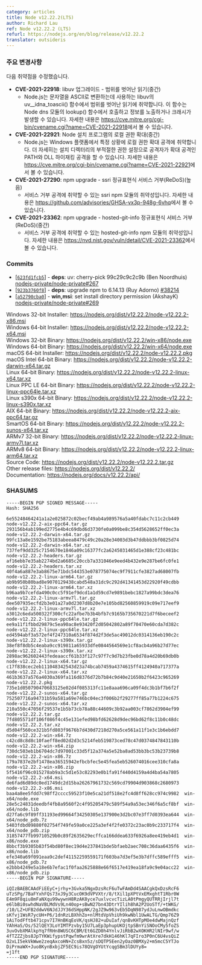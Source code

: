 ```yaml
---
category: articles
title: Node v12.22.2(LTS)
author: Richard Lau
ref: Node v12.22.2 (LTS)
refurl: https://nodejs.org/en/blog/release/v12.22.2
translator: outsideris
---
```


<!--
### Notable Changes

Vulnerabilities fixed:

* **CVE-2021-22918**: libuv upgrade - Out of bounds read (Medium)
  * Node.js is vulnerable to out-of-bounds read in libuv's uv__idna_toascii() function which is used to convert strings to ASCII. This is called by Node's dns module's lookup() function and can lead to information disclosures or crashes. You can read more about it in https://cve.mitre.org/cgi-bin/cvename.cgi?name=CVE-2021-22918
* **CVE-2021-22921**: Windows installer - Node Installer Local Privilege Escalation (Medium)
  * Node.js is vulnerable to local privilege escalation attacks under certain conditions on Windows platforms. More specifically, improper configuration of permissions in the installation directory allows an attacker to perform two different escalation attacks: PATH and DLL hijacking. You can read more about it in https://cve.mitre.org/cgi-bin/cvename.cgi?name=CVE-2021-22921
* **CVE-2021-27290**: npm upgrade - ssri Regular Expression Denial of Service (ReDoS) (High)
  * This is a vulnerability in the ssri npm mudule which may be vulnerable to denial of service attacks. You can read more about it in https://github.com/advisories/GHSA-vx3p-948g-6vhq
* **CVE-2021-23362**: npm upgrade - hosted-git-info Regular Expression Denial of Service (ReDoS) (Medium)
  * This is a vulnerability in the hosted-git-info npm mudule which may be vulnerable to denial of service attacks. You can read more about it in https://nvd.nist.gov/vuln/detail/CVE-2021-23362
-->

### 주요 변경사항

다음 취약점을 수정했습니다.

* **CVE-2021-22918**: libuv 업그레이드 - 범위를 벗어난 읽기(중간)
  * Node.js는 문자열을 ASCII로 변환하는데 사용하는 libuv의 uv__idna_toascii() 함수에서
    범위를 벗어난 읽기에 취약합니다. 이 함수는 Node dns 모듈의 lookup() 함수에서 호출하고 정보를
    노출하거나 크래시가 발생할 수 있습니다. 자세한 내용은
    <https://cve.mitre.org/cgi-bin/cvename.cgi?name=CVE-2021-22918>에서 볼 수 있습니다.
* **CVE-2021-22921**: Node 설치 프로그램의 로컬 권한 확대(중간)
  * Node.js는 Windows 플랫폼에서 특정 상황에 로컬 권한 확대 공격에 취약합니다. 더 자세히는
    설치 디렉터리의 부적절한 권한 설정으로 공격자가 확대 공격인 PATH와 DLL 하이재킹 공격을 할 수
    있습니다. 자세한 내용은
    <https://cve.mitre.org/cgi-bin/cvename.cgi?name=CVE-2021-22921>에서 볼 수 있습니다.
* **CVE-2021-27290**: npm upgrade - ssri 정규표현식 서비스 거부(ReDoS)(높음)
  * 서비스 거부 공격에 취약할 수 있는 ssri npm 모듈의 취약성입니다. 자세한 내용은
    <https://github.com/advisories/GHSA-vx3p-948g-6vhq>에서 볼 수 있습니다.
* **CVE-2021-23362**: npm upgrade - hosted-git-info 정규표현식 서비스 거부(ReDoS)(중간)
  * 서비스 거부 공격에 취약할 수 있는 hosted-git-info npm 모듈의 취약성입니다. 자세한 내용은
    <https://nvd.nist.gov/vuln/detail/CVE-2021-23362>에서 볼 수 있습니다.

### Commits

* [[`623fd1fcb5`](https://github.com/nodejs/node/commit/623fd1fcb5)] - **deps**: uv: cherry-pick 99c29c9c2c9b (Ben Noordhuis) [nodejs-private/node-private#267](https://github.com/nodejs-private/node-private/pull/267)
* [[`923b3760f8`](https://github.com/nodejs/node/commit/923b3760f8)] - **deps**: upgrade npm to 6.14.13 (Ruy Adorno) [#38214](https://github.com/nodejs/node/pull/38214)
* [[`a52790cba0`](https://github.com/nodejs/node/commit/a52790cba0)] - **win,msi**: set install directory permission (AkshayK) [nodejs-private/node-private#269](https://github.com/nodejs-private/node-private/pull/269)

Windows 32-bit Installer: https://nodejs.org/dist/v12.22.2/node-v12.22.2-x86.msi<br>
Windows 64-bit Installer: https://nodejs.org/dist/v12.22.2/node-v12.22.2-x64.msi<br>
Windows 32-bit Binary: https://nodejs.org/dist/v12.22.2/win-x86/node.exe<br>
Windows 64-bit Binary: https://nodejs.org/dist/v12.22.2/win-x64/node.exe<br>
macOS 64-bit Installer: https://nodejs.org/dist/v12.22.2/node-v12.22.2.pkg<br>
macOS Intel 64-bit Binary: https://nodejs.org/dist/v12.22.2/node-v12.22.2-darwin-x64.tar.gz<br>
Linux 64-bit Binary: https://nodejs.org/dist/v12.22.2/node-v12.22.2-linux-x64.tar.xz<br>
Linux PPC LE 64-bit Binary: https://nodejs.org/dist/v12.22.2/node-v12.22.2-linux-ppc64le.tar.xz<br>
Linux s390x 64-bit Binary: https://nodejs.org/dist/v12.22.2/node-v12.22.2-linux-s390x.tar.xz<br>
AIX 64-bit Binary: https://nodejs.org/dist/v12.22.2/node-v12.22.2-aix-ppc64.tar.gz<br>
SmartOS 64-bit Binary: https://nodejs.org/dist/v12.22.2/node-v12.22.2-sunos-x64.tar.xz<br>
ARMv7 32-bit Binary: https://nodejs.org/dist/v12.22.2/node-v12.22.2-linux-armv7l.tar.xz<br>
ARMv8 64-bit Binary: https://nodejs.org/dist/v12.22.2/node-v12.22.2-linux-arm64.tar.xz<br>
Source Code: https://nodejs.org/dist/v12.22.2/node-v12.22.2.tar.gz<br>
Other release files: https://nodejs.org/dist/v12.22.2/<br>
Documentation: https://nodejs.org/docs/v12.22.2/api/

### SHASUMS

```
-----BEGIN PGP SIGNED MESSAGE-----
Hash: SHA256

6e55248464241a1a2e025872c02becf49ab4a989576a5a40fdabc7c11c2cb449  node-v12.22.2-aix-ppc64.tar.gz
293156b4ab199ed2775e4b4c69dbd6d3730fe0a099be8c354d5628652ff0ec3a  node-v12.22.2-darwin-x64.tar.gz
99fc13a8e1592be75183abeea8479c49c20a28e34003d3b47ddbbb3bf0825d74  node-v12.22.2-darwin-x64.tar.xz
737fef9dd325c7154670e1846a09c16377fc2a6245031465d1e388cf23c481bc  node-v12.22.2-headers.tar.gz
af16ebb7e35ab2274bd2a6685c20ccb7a331046e9eed4b432e9e287be6fc0fe1  node-v12.22.2-headers.tar.xz
40f4a6a887e3ab8675e71bdc544353e078775074ec9f7911cfe3827ad68007fb  node-v12.22.2-linux-arm64.tar.gz
ab9b950b80bad8e9070129438cabd548a31dc9c292d41341453d22920f49cdbb  node-v12.22.2-linux-arm64.tar.xz
b96aa9b7cefda490c0cc5f91ef9dcd1a1d59cd7e9891bebc1827a99bdc3dea76  node-v12.22.2-linux-armv7l.tar.gz
dee507935ecfd2b3e01a27a0d2307d8b20e7e105bd82560859919c09e717eef9  node-v12.22.2-linux-armv7l.tar.xz
a3012c6eda500322f300cfc22afbe7b3b4bfb7c9165b735670221d7f6beceef2  node-v12.22.2-linux-ppc64le.tar.gz
ee9a11f1fbbd29879c5ea90ac8e93420f2d05042802a89f70470e60cda7d382c  node-v12.22.2-linux-ppc64le.tar.xz
ed4594abf3a572ef4f247310a6534f874d2f3de5ac49012dc0314136eb190c2c  node-v12.22.2-linux-s390x.tar.gz
38ef8f8db5c4eaba9cc919811a65933dfe0844564569e1cf8acb4a96b27d77ec  node-v12.22.2-linux-s390x.tar.xz
2898ac962602443fedeaaccf61b33f127c97f7c9d7b23fbe0d78a4d20b69db0b  node-v12.22.2-linux-x64.tar.gz
c17f838cec2eb111048342543d23a74bcab7459a4374615ff4124940a717377a  node-v12.22.2-linux-x64.tar.xz
461b3637a576a4030a369fa116d8376d72b7b84c9d40e21650b2f6423c965269  node-v12.22.2.pkg
735e1d050790470683125e02d4f085313fc11e8aaa696ca09f4dc3b1bf7b6f2f  node-v12.22.2-sunos-x64.tar.gz
752507716a94731b59a581a69e746bc04ec3f006b2f29277ff85a77b1224c675  node-v12.22.2-sunos-x64.tar.xz
210a550c47056f29537e1b5b73cb78a88c44609c3b92aa003cf7862d3904ef99  node-v12.22.2.tar.gz
7fd805571df106f086f4c45e131efed98bfd62628d9dec96bd62f8c11b0c48dc  node-v12.22.2.tar.xz
d5d04f560ce321b5fd803f9676b7d430d7218d270a5ce561a11f1e3c1b6ebdd7  node-v12.22.2-win-x64.7z
c42cd8c8d8c10faeff8ed02d2d3c5214feb519873ced78c47d0374847843110b  node-v12.22.2-win-x64.zip
730dc503eb1b6704dc7d97001c33d5f12a374a5e52ba8ad53bb3bc53b23739b8  node-v12.22.2-win-x86.7z
179a7837e2bf1478ea36515942efbcbfec5e45fea5eb526074016cee310cfa8a  node-v12.22.2-win-x86.zip
5f5416f96c015278ab9a3c5d1e53c82293e0b1fa91f440d4159a4d4ba54a7805  node-v12.22.2-x64.msi
de6fad6d89dc0ed1749dc2d15ba26267961732c569cd79904d903868c2680973  node-v12.22.2-x86.msi
baa4a8ee5fdd7c98ff2cccc59523f10e5ca21df518e2fc4d8ff628cc974c9982  win-x64/node.exe
28e5c24831deedbf4fb8a9560f2c4f95205479c589f54a9a53ec346f6a5cf8bf  win-x64/node.lib
d27fa6c9f89ff31193ed99664f34250305e137900e3d2bc07e3ff7d0393ea644  win-x64/node_pdb.7z
5403fdbd09880f02754f749fe59a0ce225a3ef4f2fe0372c23ac0b9c233717f4  win-x64/node_pdb.zip
31857477fb99710529b0c89f2635629ecffca166ddea633f6926a8ee419eb4d1  win-x86/node.exe
8bbcf3b9305b83f54bd80f8ec19d4e237841bde5bfaeb2aec708c36daa6435f6  win-x86/node.lib
efe340a69f091eaa9c2def41152259559171f603ba7d3ef5e3b7dffc589efff5  win-x86/node_pdb.7z
e2bbb4249e5a18e6b7efac1f0faa2625888e66f6517e419ea18fa9c9e04acc22  win-x86/node_pdb.zip
-----BEGIN PGP SIGNATURE-----

iQIzBAEBCAAdFiEEyC+jrhy+3Gvka5NgxDzsRcF6uTwFAmDd4SAACgkQxDzsRcF6
uTzSPg/7BaFYxhFQs73xJ9y3CucOK9dVPVXtr/8/tXil1pXPtVxEMxghtT1Rbr0W
E4m9F8qiu8mFaNXqu99wywnH8RzAK8yce7uxlvcvcTizLA0tPmgyQUTRRjIrjl7t
e6lbBi0swhdNaVBLMdVs9Ln40op+sBwN27bn43DtrYIlih8hA2P2UoSTf/+tWKG/
/10/LZ+UFB2ddwV6NJdJJY36dSHppNK/2gJZ9w963vEb5DqN987ydJuLnwOBmdkc
sKfvj1WsR7ycUH+P6/1dnRzLBXhhZo+nlMtdVpVhiUh9kwNbl1UwALTG/Qmp76Z9
1AiTodFftb471cpv7I7HnBKqEoVK/qsHJ82+uDuIaf/qnBvKHTpMOe4dwMajnQzf
YAhHaS/Os/52lQEY3LoYIMTPzvby15U7LaEp3phupUKOjtpSBnYiSNOoCMy5foZS
3uvOvbXMAlkpYq7fRHn8WUSC6CBM/Et6GZD0h4YnlvJiRbB2wXOKHR2lNIr9wf/w
4fTZZZjbs8JpTYKWifypstPqwfm9wrAtXre7dkH146hKl7qFIro3P0nC6U4vsQiZ
O2xLI5ekVkWwe2zeqAxcoHN+ZcsBxn5z/sDQTP5Een2yOaz0BMXy2+m5mcC5YTJo
DiPrmaWX+Juo8KynBxbjZF5EC9is78QVgOYUtYcqgSBm3lDUYy8=
=j1ft
-----END PGP SIGNATURE-----

```
